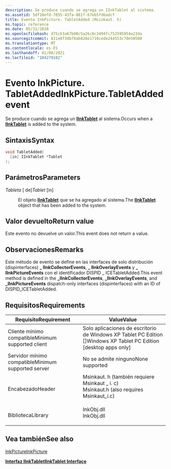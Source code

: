 ```yaml
---
description: Se produce cuando se agrega un IInkTablet al sistema.
ms.assetid: 5df10efd-7055-43fa-881f-67eb5fd6adcf
title: Evento InkPicture. TabletAdded (Msinkaut. h)
ms.topic: reference
ms.date: 05/31/2018
ms.openlocfilehash: d75cb3a67b00c5a26c0c3494fc752595954a23da
ms.sourcegitcommit: 831e8f3db78ab820e1710cede244553c70e50500
ms.translationtype: MT
ms.contentlocale: es-ES
ms.lasthandoff: 01/08/2021
ms.locfileid: "104279182"
---
```

# <a name="inkpicturetabletadded-event"></a><span data-ttu-id="741dd-103">Evento InkPicture. TabletAdded</span><span class="sxs-lookup"><span data-stu-id="741dd-103">InkPicture.TabletAdded event</span></span>

<span data-ttu-id="741dd-104">Se produce cuando se agrega un [**IInkTablet**](/windows/desktop/api/msinkaut/nn-msinkaut-iinktablet) al sistema.</span><span class="sxs-lookup"><span data-stu-id="741dd-104">Occurs when a [**IInkTablet**](/windows/desktop/api/msinkaut/nn-msinkaut-iinktablet) is added to the system.</span></span>

## <a name="syntax"></a><span data-ttu-id="741dd-105">Sintaxis</span><span class="sxs-lookup"><span data-stu-id="741dd-105">Syntax</span></span>


```C++
void TabletAdded(
  [in] IInkTablet *Tablet
);
```



## <a name="parameters"></a><span data-ttu-id="741dd-106">Parámetros</span><span class="sxs-lookup"><span data-stu-id="741dd-106">Parameters</span></span>

<dl> <dt>

<span data-ttu-id="741dd-107">*Tableta* \[ de\]</span><span class="sxs-lookup"><span data-stu-id="741dd-107">*Tablet* \[in\]</span></span>
</dt> <dd>

<span data-ttu-id="741dd-108">El objeto [**IInkTablet**](/windows/desktop/api/msinkaut/nn-msinkaut-iinktablet) que se ha agregado al sistema.</span><span class="sxs-lookup"><span data-stu-id="741dd-108">The [**IInkTablet**](/windows/desktop/api/msinkaut/nn-msinkaut-iinktablet) object that has been added to the system.</span></span>

</dd> </dl>

## <a name="return-value"></a><span data-ttu-id="741dd-109">Valor devuelto</span><span class="sxs-lookup"><span data-stu-id="741dd-109">Return value</span></span>

<span data-ttu-id="741dd-110">Este evento no devuelve un valor.</span><span class="sxs-lookup"><span data-stu-id="741dd-110">This event does not return a value.</span></span>

## <a name="remarks"></a><span data-ttu-id="741dd-111">Observaciones</span><span class="sxs-lookup"><span data-stu-id="741dd-111">Remarks</span></span>

<span data-ttu-id="741dd-112">Este método de evento se define en las interfaces de solo distribución (dispinterfaces) **\_ IInkCollectorEvents**, **\_ IInkOverlayEvents** y **\_ IInkPictureEvents** con el identificador DISPID \_ ICETabletAdded.</span><span class="sxs-lookup"><span data-stu-id="741dd-112">This event method is defined in the **\_IInkCollectorEvents**, **\_IInkOverlayEvents**, and **\_IInkPictureEvents** dispatch-only interfaces (dispinterfaces) with an ID of DISPID\_ICETabletAdded.</span></span>

## <a name="requirements"></a><span data-ttu-id="741dd-113">Requisitos</span><span class="sxs-lookup"><span data-stu-id="741dd-113">Requirements</span></span>



| <span data-ttu-id="741dd-114">Requisito</span><span class="sxs-lookup"><span data-stu-id="741dd-114">Requirement</span></span> | <span data-ttu-id="741dd-115">Value</span><span class="sxs-lookup"><span data-stu-id="741dd-115">Value</span></span> |
|-------------------------------------|---------------------------------------------------------------------------------------------------------------------|
| <span data-ttu-id="741dd-116">Cliente mínimo compatible</span><span class="sxs-lookup"><span data-stu-id="741dd-116">Minimum supported client</span></span><br/> | <span data-ttu-id="741dd-117">Solo aplicaciones de escritorio de Windows XP Tablet PC Edition \[\]</span><span class="sxs-lookup"><span data-stu-id="741dd-117">Windows XP Tablet PC Edition \[desktop apps only\]</span></span><br/>                                                       |
| <span data-ttu-id="741dd-118">Servidor mínimo compatible</span><span class="sxs-lookup"><span data-stu-id="741dd-118">Minimum supported server</span></span><br/> | <span data-ttu-id="741dd-119">No se admite ninguno</span><span class="sxs-lookup"><span data-stu-id="741dd-119">None supported</span></span><br/>                                                                                           |
| <span data-ttu-id="741dd-120">Encabezado</span><span class="sxs-lookup"><span data-stu-id="741dd-120">Header</span></span><br/>                   | <dl> <span data-ttu-id="741dd-121"><dt>Msinkaut. h (también requiere Msinkaut \_ i. c)</dt></span><span class="sxs-lookup"><span data-stu-id="741dd-121"><dt>Msinkaut.h (also requires Msinkaut\_i.c)</dt></span></span> </dl> |
| <span data-ttu-id="741dd-122">Biblioteca</span><span class="sxs-lookup"><span data-stu-id="741dd-122">Library</span></span><br/>                  | <dl> <span data-ttu-id="741dd-123"><dt>InkObj.dll</dt></span><span class="sxs-lookup"><span data-stu-id="741dd-123"><dt>InkObj.dll</dt></span></span> </dl>                               |



## <a name="see-also"></a><span data-ttu-id="741dd-124">Vea también</span><span class="sxs-lookup"><span data-stu-id="741dd-124">See also</span></span>

<dl> <dt>

[<span data-ttu-id="741dd-125">InkPicture</span><span class="sxs-lookup"><span data-stu-id="741dd-125">InkPicture</span></span>](inkpicture-control-reference.md)
</dt> <dt>

[<span data-ttu-id="741dd-126">**Interfaz IInkTablet**</span><span class="sxs-lookup"><span data-stu-id="741dd-126">**IInkTablet Interface**</span></span>](/windows/desktop/api/msinkaut/nn-msinkaut-iinktablet)
</dt> </dl>

 

 




